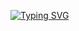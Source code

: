 [![Typing SVG](https://readme-typing-svg.herokuapp.com?font=Fira+Code&pause=1000&color=F71D90&width=435&lines=Telegram%3A+%40avalge;Data+Scientist;Python)](t.me/avalage)
